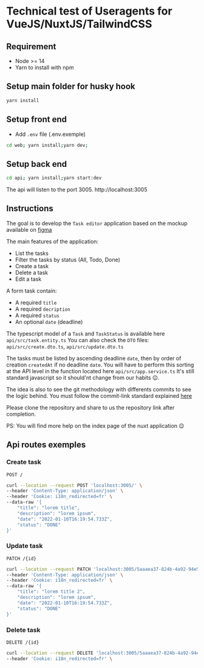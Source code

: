 # Technical test of Useragents for VueJS/NuxtJS/TailwindCSS

## Requirement
 - Node >= 14
 - Yarn to install with npm

## Setup main folder for husky hook
```sh
yarn install
```

## Setup front end
- Add `.env` file (.env.exemple)
```sh
cd web; yarn install;yarn dev;
```

## Setup back end
```sh
cd api; yarn install;yarn start:dev
```
The api will listen to the port 3005. http://localhost:3005

## Instructions
The goal is to develop the `Task editor` application based on the mockup available on [figma](https://www.figma.com/file/Ohbo1HRfVvUzu8C2FJ62Ul/Test-UA---Dev?node-id=1225%3A31339)

The main features of the application:
 - List the tasks
 - Filter the tasks by status (All, Todo, Done)
 - Create a task
 - Delete a task
 - Edit a task

 A form task contain:
 - A required `title`
 - A required `decription`
 - A required `status`
 - An optional `date` (deadline)

The typescript model of a `Task` and `TaskStatus` is available here `api/src/task.entity.ts`
You can also check the `DTO` files: `api/src/create.dto.ts`, `api/src/update.dto.ts`

The tasks must be listed by ascending deadline `date`, then by order of creation `createdAt` if no deadline `date`.
You will have to perform this sorting at the API level in the function located here `api/src/app.service.ts`
It's still standard javascript so it should'nt change from our habits 😉.

The idea is also to see the git methodology with differents commits to see the logic behind. You must follow the commit-link standard explained [here](https://www.conventionalcommits.org/en/v1.0.0/)

Please clone the repository and share to us the repository link after completion.

PS: You will find more help on the index page of the nuxt application 😉

## Api routes exemples

### Create task

`POST /`

```sh
curl --location --request POST 'localhost:3005/' \
--header 'Content-Type: application/json' \
--header 'Cookie: i18n_redirected=fr' \
--data-raw '{
    "title": "lorem title",
    "description": "lorem ipsum",
    "date": "2022-01-10T16:19:54.733Z",
    "status": "DONE"
}'
```

### Update task

`PATCH /{id}`

```sh
curl --location --request PATCH 'localhost:3005/5aaaea37-824b-4a92-94e5-b8ee8bf24de1' \
--header 'Content-Type: application/json' \
--header 'Cookie: i18n_redirected=fr' \
--data-raw '{
    "title": "lorem title 2",
    "description": "lorem ipsum",
    "date": "2022-01-10T16:19:54.733Z",
    "status": "DONE"
}'
```

### Delete task

`DELETE /{id}`

```sh
curl --location --request DELETE 'localhost:3005/5aaaea37-824b-4a92-94e5-b8ee8bf24de1' \
--header 'Cookie: i18n_redirected=fr' \
```
